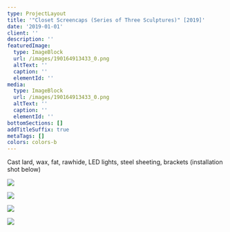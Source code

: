 ```yaml
---
type: ProjectLayout
title: '"Closet Screencaps (Series of Three Sculptures)" [2019]'
date: '2019-01-01'
client: ''
description: ''
featuredImage:
  type: ImageBlock
  url: /images/190164913433_0.png
  altText: ''
  caption: ''
  elementId: ''
media:
  type: ImageBlock
  url: /images/190164913433_0.png
  altText: ''
  caption: ''
  elementId: ''
bottomSections: []
addTitleSuffix: true
metaTags: []
colors: colors-b
---
```

Cast lard, wax, fat, rawhide, LED lights, steel sheeting, brackets (installation shot below)

![](/images/190164913433_1.jpg)

![](/images/190164913433_2.jpg)

![](/images/190164913433_3.jpg)

![](/images/190164913433_4.jpg)
